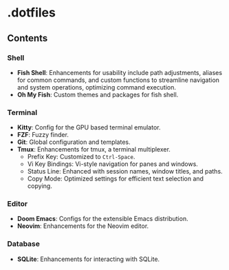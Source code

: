 # .dotfiles

## Contents

### Shell
- **Fish Shell**: Enhancements for usability include path adjustments, aliases for common commands, and custom functions to streamline navigation and system operations, optimizing command execution.
- **Oh My Fish**: Custom themes and packages for fish shell.

### Terminal
- **Kitty**: Config for the GPU based terminal emulator.
- **FZF**: Fuzzy finder.
- **Git**: Global configuration and templates.
- **Tmux**: Enhancements for tmux, a terminal multiplexer.
  - Prefix Key: Customized to `Ctrl-Space`.
  - Vi Key Bindings: Vi-style navigation for panes and windows.
  - Status Line: Enhanced with session names, window titles, and paths.
  - Copy Mode: Optimized settings for efficient text selection and copying.

### Editor
- **Doom Emacs**: Configs for the extensible Emacs distribution.
- **Neovim**: Enhancements for the Neovim editor.

### Database
- **SQLite**: Enhancements for interacting with SQLite.
